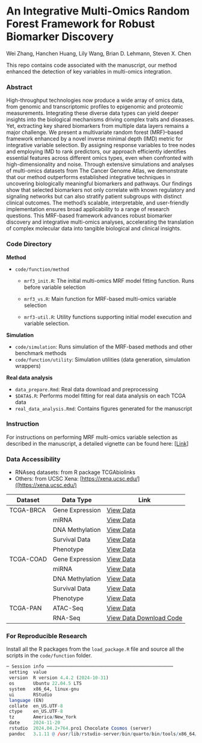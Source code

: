 # An Integrative Multi-Omics Random Forest Framework for Robust Biomarker Discovery

Wei Zhang, Hanchen Huang, Lily Wang, Brian D. Lehmann, Steven X. Chen

This repo contains code associated with the manuscript, our method enhanced the detection of key variables in multi-omics integration.

### Abstract

High-throughput technologies now produce a wide array of omics data, from genomic and transcriptomic profiles to epigenomic and proteomic measurements. Integrating these diverse data types can yield deeper insights into the biological mechanisms driving complex traits and diseases. Yet, extracting key shared biomarkers from multiple data layers remains a major challenge. We present a multivariate random forest (MRF)–based framework enhanced by a novel inverse minimal depth (IMD) metric for integrative variable selection. By assigning response variables to tree nodes and employing IMD to rank predictors, our approach efficiently identifies essential features across different omics types, even when confronted with high-dimensionality and noise. Through extensive simulations and analyses of multi-omics datasets from The Cancer Genome Atlas, we demonstrate that our method outperforms established integrative techniques in uncovering biologically meaningful biomarkers and pathways. Our findings show that selected biomarkers not only correlate with known regulatory and signaling networks but can also stratify patient subgroups with distinct clinical outcomes. The method’s scalable, interpretable, and user-friendly implementation ensures broad applicability to a range of research questions. This MRF-based framework advances robust biomarker discovery and integrative multi-omics analyses, accelerating the translation of complex molecular data into tangible biological and clinical insights. 

### Code Directory

**Method**

- `code/function/method`

  - `mrf3_init.R`: The initial multi-omics MRF model fitting function. Runs before variable selection 

  - `mrf3_vs.R`: Main function for MRF-based multi-omics variable selection
  - `mrf3-util.R`: Utility functions supporting initial model execution and variable selection.

**Simulation**

- `code/simulation`: Runs simulation of the MRF-based methods and other benchmark methods
- `code/function/utility`: Simulation utilities (data generation, simulation wrappers)

**Real data analysis**

- `data_prepare.Rmd`: Real data download and preprocessing
- `$DATA$.R`: Performs model fitting for real data analysis on each TCGA data
- `real_data_analysis.Rmd`: Contains figures generated for the manuscript

### Instruction

For instructions on performing MRF multi-omics variable selection as described in the manuscript, a detailed vignette can be found here: [[Link](http://rpubs.com/noblegasss/multiRF-vs-vignette)]

### Data Accessibility

- RNAseq datasets: from R package TCGAbiolinks
- Others: from UCSC Xena: [https://xena.ucsc.edu/]([https://xena.ucsc.edu/)

| Dataset   | Data Type       | Link                                                         |
| --------- | --------------- | ------------------------------------------------------------ |
| TCGA-BRCA | Gene Expression | [View Data](https://xenabrowser.net/datapages/?dataset=TCGA.BRCA.sampleMap%2FHiSeqV2&host=https%3A%2F%2Ftcga.xenahubs.net&removeHub=https%3A%2F%2Fxena.treehouse.gi.ucsc.edu%3A443) |
|           | miRNA           | [View Data](https://xenabrowser.net/datapages/?dataset=TCGA.BRCA.sampleMap%2FmiRNA_HiSeq_gene&host=https%3A%2F%2Ftcga.xenahubs.net&removeHub=https%3A%2F%2Fxena.treehouse.gi.ucsc.edu%3A443) |
|           | DNA Methylation | [View Data](https://xenabrowser.net/datapages/?dataset=TCGA.BRCA.sampleMap%2FHumanMethylation450&host=https%3A%2F%2Ftcga.xenahubs.net&removeHub=https%3A%2F%2Fxena.treehouse.gi.ucsc.edu%3A443) |
|           | Survival Data   | [View Data](https://xenabrowser.net/datapages/?dataset=survival%2FBRCA_survival.txt&host=https%3A%2F%2Ftcga.xenahubs.net&removeHub=https%3A%2F%2Fxena.treehouse.gi.ucsc.edu%3A443) |
|           | Phenotype       | [View Data](https://xenabrowser.net/datapages/?dataset=TCGA.BRCA.sampleMap%2FBRCA_clinicalMatrix&host=https%3A%2F%2Ftcga.xenahubs.net&removeHub=https%3A%2F%2Fxena.treehouse.gi.ucsc.edu%3A443) |
| TCGA-COAD | Gene Expression | [View Data](https://xenabrowser.net/datapages/?dataset=TCGA.COAD.sampleMap%2FHiSeqV2&host=https%3A%2F%2Ftcga.xenahubs.net&removeHub=https%3A%2F%2Fxena.treehouse.gi.ucsc.edu%3A443) |
|           | miRNA           | [View Data](https://xenabrowser.net/datapages/?dataset=TCGA.COAD.sampleMap%2FmiRNA_HiSeq_gene&host=https%3A%2F%2Ftcga.xenahubs.net&removeHub=https%3A%2F%2Fxena.treehouse.gi.ucsc.edu%3A443) |
|           | DNA Methylation | [View Data](https://xenabrowser.net/datapages/?dataset=TCGA.COAD.sampleMap%2FHumanMethylation450&host=https%3A%2F%2Ftcga.xenahubs.net&removeHub=https%3A%2F%2Fxena.treehouse.gi.ucsc.edu%3A443) |
|           | Survival Data   | [View Data](https://xenabrowser.net/datapages/?dataset=survival%2FCOAD_survival.txt&host=https%3A%2F%2Ftcga.xenahubs.net&removeHub=https%3A%2F%2Fxena.treehouse.gi.ucsc.edu%3A443) |
|           | Phenotype       | [View Data](https://xenabrowser.net/datapages/?dataset=TCGA.COAD.sampleMap%2FCOAD_clinicalMatrix&host=https%3A%2F%2Ftcga.xenahubs.net&removeHub=https%3A%2F%2Fxena.treehouse.gi.ucsc.edu%3A443) |
| TCGA-PAN  | ATAC-Seq        | [View Data](https://xenabrowser.net/datapages/?dataset=TCGA_ATAC_peak_Log2Counts_dedup_sample&host=https%3A%2F%2Fatacseq.xenahubs.net&removeHub=https%3A%2F%2Fxena.treehouse.gi.ucsc.edu%3A443) |
|           | RNA-Seq         | [View Data Download Code](https://github.com/TransBioInfoLab/multiRF-vs/blob/main/code/real_data/data_prepare.Rmd) |


### For Reproducible Research

Install all the R packages from the `load_package.R` file and source all the scripts in the `code/function` folder.

```R
─ Session info ───────────────────────────────────────────────
 setting  value
 version  R version 4.4.2 (2024-10-31)
 os       Ubuntu 22.04.5 LTS
 system   x86_64, linux-gnu
 ui       RStudio
 language (EN)
 collate  en_US.UTF-8
 ctype    en_US.UTF-8
 tz       America/New_York
 date     2024-11-20
 rstudio  2024.04.2+764.pro1 Chocolate Cosmos (server)
 pandoc   3.1.11 @ /usr/lib/rstudio-server/bin/quarto/bin/tools/x86_64/ (via rmarkdown)
```
